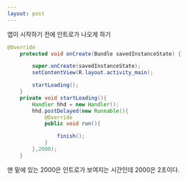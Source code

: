 ```yaml
---
layout: post
---
```

앱이 시작하기 전에 인트로가 나오게 하기
```java
@Override
    protected void onCreate(Bundle savedInstanceState) {

        super.onCreate(savedInstanceState);
        setContentView(R.layout.activity_main);

        startLoading();
    }
    private void startLoading(){
        Handler hhd = new Handler();
        hhd.postDelayed(new Runnable(){
            @Override
            public void run(){

                finish();
            }
        },2000);
    }
```
맨 밑에 있는 2000은 인트로가 보여지는 시간인데 2000은 2초이다.